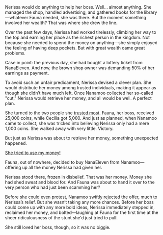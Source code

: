<!-- title: My Money -->

Nerissa would do anything to help her boss. Well... almost anything. She managed the shop, handled advertising, and gathered books for the library—whatever Fauna needed, she was there. But the moment something involved her wealth? That was where she drew the line.

Over the past few days, Nerissa had worked tirelessly, climbing her way to the top and earning her place as the richest person in the kingdom. Not because she needed to spend the money on anything—she simply enjoyed the feeling of having deep pockets. But with great wealth came great problems.

Case in point: the previous day, she had bought a lottery ticket from NanaEleven. And now, the brown shop owner was demanding 50% of her earnings as payment.

To avoid such an unfair predicament, Nerissa devised a clever plan. She would distribute her money among trusted individuals, making it appear as though she didn’t have much left. Once Nanamoo collected her so-called "cut," Nerissa would retrieve her money, and all would be well. A perfect plan.

She turned to the two people she [trusted most](https://www.youtube.com/live/qdYQ5j-0sQI?feature=shared&t=4129). Fauna, her boss, received 25,000 coins, while Cecilia got 5,000. And just as planned, when Nanamoo came to collect, she was tricked into believing Nerissa only had a mere 1,000 coins. She walked away with very little. Victory.

But just as Nerissa was about to retrieve her money, something unexpected happened.

[She tried to use my money!](#embed:https://www.youtube.com/live/qdYQ5j-0sQI?feature=shared&t=5037)

Fauna, out of nowhere, decided to buy NanaEleven from Nanamoo—offering up all the money Nerissa had given her.

Nerissa stood there, frozen in disbelief. That was her money. Money she had shed sweat and blood for. And Fauna was about to hand it over to the very person who had just been scamming her?

Before she could even protest, Nanamoo swiftly rejected the offer, much to Nerissa’s relief. But she wasn’t taking any more chances. Before her boss could come up with any more bold ideas, Nerissa immediately stepped in, reclaimed her money, and bolted—laughing at Fauna for the first time at the sheer ridiculousness of the stunt she'd just tried to pull.

She still loved her boss, though, so it was no biggie.
